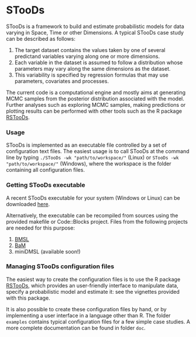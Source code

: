 # STooDs

STooDs is a framework to build and estimate probabilistic models for data varying in Space, Time or other Dimensions. A typical STooDs case study can be described as follows:

1. The target dataset contains the values taken by one of several predictand variables varying along one or more dimensions.
2. Each variable in the dataset is assumed to follow a distribution whose parameters may vary along the same dimensions as the dataset.
3. This variability is specified by regression formulas that may use parameters, covariates and processes.

The current code is a computational engine and mostly aims at generating MCMC samples from the posterior distribution associated with the model. Further analyses such as exploring MCMC samples, making predictions or plotting results can be performed with other tools such as the R package [RSTooDs](https://github.com/STooDs-tools/RSTooDs). 

### Usage
STooDs is implemented as an executable file controlled by a set of configuration text files. The easiest usage is to call STooDs at the command line by typing `./STooDs -wk "path/to/workspace/"` (Linux) or `STooDs -wk "path/to/workspace/"` (Windows), where the workspace is the folder containing all configuration files.

### Getting STooDs executable
A recent STooDs executable for your system (Windows or Linux) can be downloaded [here](https://github.com/STooDs-tools/RSTooDs/tree/main/inst/bin).

Alternatively, the executable can be recompiled from sources using the provided makefile or Code::Blocks project. Files from the following projects are needed for this purpose:

1. [BMSL](https://github.com/benRenard/BMSL)
2. [BaM](https://github.com/BaM-tools/BaM)
3. miniDMSL (available soon!)

### Managing STooDs configuration files

The easiest way to create the configuration files is to use the R package [RSTooDs](https://github.com/STooDs-tools/RSTooDs), which provides an user-friendly interface to manipulate data, specify a probabilistic model and estimate it: see the vignettes provided with this package.

It is also possible to create these configuration files by hand, or by implementing a user interface in a language other than R. The folder `examples` contains typical configuration files for a few simple case studies. A more complete documentation can be found in folder `doc`.

